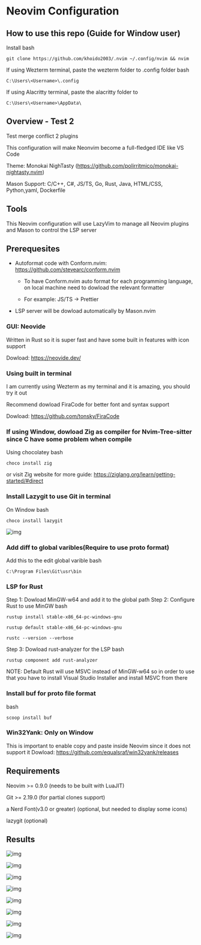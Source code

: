 # Neovim Configuration

## How to use this repo (Guide for Window user)
Install
bash
```
git clone https://github.com/khoido2003/.nvim ~/.config/nvim && nvim
```

If using Wezterm terminal, paste the wezterm folder to .config folder
bash
```
C:\Users\<Username>\.config
```

If using Alacritty terminal, paste the alacritty folder to
```
C:\Users\<Username>\AppData\ 
```

## Overview - Test 2
Test merge conflict 2 plugins

This configuration will make Neonvim become a full-fledged IDE like VS Code

Theme: Monokai NighTasty (https://github.com/polirritmico/monokai-nightasty.nvim) 

Mason Support: C/C++, C#, JS/TS, Go, Rust, Java, HTML/CSS, Python,yaml, Dockerfile

## Tools

This Neovim configuration will use LazyVim to manage all Neovim plugins and Mason to control the LSP server

## Prerequesites

- Autoformat code with Conform.nvim: https://github.com/stevearc/conform.nvim

    + To have Conform.nvim auto format for each programming language, on local machine
    need to dowload the relevant formatter

    + For example: JS/TS -> Prettier

- LSP server will be dowload automatically by Mason.nvim


### GUI: Neovide

Written in Rust so it is super fast and have some built in features with icon support

Dowload: https://neovide.dev/

### Using built in terminal

I am currently using Wezterm as my terminal and it is amazing, you should try it
out

Recommend dowload FiraCode for better font and syntax support

Dowload: https://github.com/tonsky/FiraCode

### If using Window, dowload Zig as compiler for Nvim-Tree-sitter since C have some problem when compile

Using chocolatey
bash

```
choco install zig
```
or visit Zig website for more guide: https://ziglang.org/learn/getting-started/#direct

### Install Lazygit to use Git in terminal

On Window
bash
```
choco install lazygit
```

![img](images/7.png)


### Add diff to global varibles(Require to use proto format)

Add this to the edit global varible
bash
```
C:\Program Files\Git\usr\bin
```
### LSP for Rust

Step 1: Dowload MinGW-w64 and add it to the global path
Step 2: Configure Rust to use MinGW 
bash 
```
rustup install stable-x86_64-pc-windows-gnu

rustup default stable-x86_64-pc-windows-gnu

rustc --version --verbose

```

Step 3: Dowload rust-analyzer for the LSP
bash
```
rustup component add rust-analyzer
```

NOTE: Default Rust will use MSVC instead of MinGW-w64 so in order to use that
you have to install Visual Studio Installer and install MSVC from there

### Install buf for proto file format
bash
```
scoop install buf
```

### Win32Yank: Only on Window

This is important to enable copy and paste inside Neovim since it does not support it
Dowload: https://github.com/equalsraf/win32yank/releases


## Requirements

Neovim >= 0.9.0 (needs to be built with LuaJIT)

Git >= 2.19.0 (for partial clones support)

a Nerd Font(v3.0 or greater) (optional, but needed to display some icons)

lazygit (optional)

## Results
![img](images/0.jpg)

![img](images/1.png)

![img](images/2.png)

![img](images/3.png)

![img](images/4.png)

![img](images/5.png)

![img](images/6.png)

![img](images/7.png)
